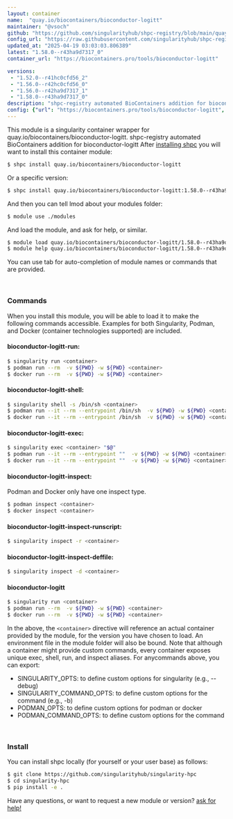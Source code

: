 ```yaml
---
layout: container
name:  "quay.io/biocontainers/bioconductor-logitt"
maintainer: "@vsoch"
github: "https://github.com/singularityhub/shpc-registry/blob/main/quay.io/biocontainers/bioconductor-logitt/container.yaml"
config_url: "https://raw.githubusercontent.com/singularityhub/shpc-registry/main/quay.io/biocontainers/bioconductor-logitt/container.yaml"
updated_at: "2025-04-19 03:03:03.806389"
latest: "1.58.0--r43ha9d7317_0"
container_url: "https://biocontainers.pro/tools/bioconductor-logitt"

versions:
 - "1.52.0--r41hc0cfd56_2"
 - "1.56.0--r42hc0cfd56_0"
 - "1.56.0--r42ha9d7317_1"
 - "1.58.0--r43ha9d7317_0"
description: "shpc-registry automated BioContainers addition for bioconductor-logitt"
config: {"url": "https://biocontainers.pro/tools/bioconductor-logitt", "maintainer": "@vsoch", "description": "shpc-registry automated BioContainers addition for bioconductor-logitt", "latest": {"1.58.0--r43ha9d7317_0": "sha256:7bd0ebc4f066ce4d4b86e3dc39346f81214c179baab72c97341070575772dccd"}, "tags": {"1.52.0--r41hc0cfd56_2": "sha256:c31b2ca44009ad9a48eb79cc8ebfb58d507e595a0ba4c4e2f6f15a1a0d3858bc", "1.56.0--r42hc0cfd56_0": "sha256:ea4841395c939a3fab78b2ca5610064622b7b1136094a64b4cc6b0e8b1082d11", "1.56.0--r42ha9d7317_1": "sha256:8baf4856e3c4427db258d77fd7e72998d636c2c525035eac1c209b035964836c", "1.58.0--r43ha9d7317_0": "sha256:7bd0ebc4f066ce4d4b86e3dc39346f81214c179baab72c97341070575772dccd"}, "docker": "quay.io/biocontainers/bioconductor-logitt"}
---
```


This module is a singularity container wrapper for quay.io/biocontainers/bioconductor-logitt.
shpc-registry automated BioContainers addition for bioconductor-logitt
After [installing shpc](#install) you will want to install this container module:


```bash
$ shpc install quay.io/biocontainers/bioconductor-logitt
```

Or a specific version:

```bash
$ shpc install quay.io/biocontainers/bioconductor-logitt:1.58.0--r43ha9d7317_0
```

And then you can tell lmod about your modules folder:

```bash
$ module use ./modules
```

And load the module, and ask for help, or similar.

```bash
$ module load quay.io/biocontainers/bioconductor-logitt/1.58.0--r43ha9d7317_0
$ module help quay.io/biocontainers/bioconductor-logitt/1.58.0--r43ha9d7317_0
```

You can use tab for auto-completion of module names or commands that are provided.

<br>

### Commands

When you install this module, you will be able to load it to make the following commands accessible.
Examples for both Singularity, Podman, and Docker (container technologies supported) are included.

#### bioconductor-logitt-run:

```bash
$ singularity run <container>
$ podman run --rm  -v ${PWD} -w ${PWD} <container>
$ docker run --rm  -v ${PWD} -w ${PWD} <container>
```

#### bioconductor-logitt-shell:

```bash
$ singularity shell -s /bin/sh <container>
$ podman run --it --rm --entrypoint /bin/sh  -v ${PWD} -w ${PWD} <container>
$ docker run --it --rm --entrypoint /bin/sh  -v ${PWD} -w ${PWD} <container>
```

#### bioconductor-logitt-exec:

```bash
$ singularity exec <container> "$@"
$ podman run --it --rm --entrypoint ""  -v ${PWD} -w ${PWD} <container> "$@"
$ docker run --it --rm --entrypoint ""  -v ${PWD} -w ${PWD} <container> "$@"
```

#### bioconductor-logitt-inspect:

Podman and Docker only have one inspect type.

```bash
$ podman inspect <container>
$ docker inspect <container>
```

#### bioconductor-logitt-inspect-runscript:

```bash
$ singularity inspect -r <container>
```

#### bioconductor-logitt-inspect-deffile:

```bash
$ singularity inspect -d <container>
```



#### bioconductor-logitt

```bash
$ singularity run <container>
$ podman run --rm  -v ${PWD} -w ${PWD} <container>
$ docker run --rm  -v ${PWD} -w ${PWD} <container>
```


In the above, the `<container>` directive will reference an actual container provided
by the module, for the version you have chosen to load. An environment file in the
module folder will also be bound. Note that although a container
might provide custom commands, every container exposes unique exec, shell, run, and
inspect aliases. For anycommands above, you can export:

 - SINGULARITY_OPTS: to define custom options for singularity (e.g., --debug)
 - SINGULARITY_COMMAND_OPTS: to define custom options for the command (e.g., -b)
 - PODMAN_OPTS: to define custom options for podman or docker
 - PODMAN_COMMAND_OPTS: to define custom options for the command

<br>

### Install

You can install shpc locally (for yourself or your user base) as follows:

```bash
$ git clone https://github.com/singularityhub/singularity-hpc
$ cd singularity-hpc
$ pip install -e .
```

Have any questions, or want to request a new module or version? [ask for help!](https://github.com/singularityhub/singularity-hpc/issues)